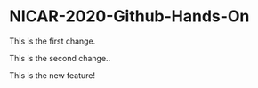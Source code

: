 # NICAR-2020-Github-Hands-On
 
This is the first change.

This is the second change..

This is the new feature!

